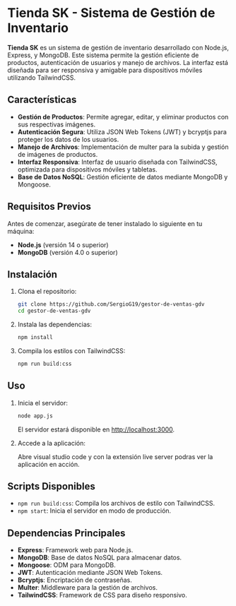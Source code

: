 # Tienda SK - Sistema de Gestión de Inventario

**Tienda SK** es un sistema de gestión de inventario desarrollado con Node.js, Express, y MongoDB. Este sistema permite la gestión eficiente de productos, autenticación de usuarios y manejo de archivos. La interfaz está diseñada para ser responsiva y amigable para dispositivos móviles utilizando TailwindCSS.

## Características

- **Gestión de Productos**: Permite agregar, editar, y eliminar productos con sus respectivas imágenes.
- **Autenticación Segura**: Utiliza JSON Web Tokens (JWT) y bcryptjs para proteger los datos de los usuarios.
- **Manejo de Archivos**: Implementación de multer para la subida y gestión de imágenes de productos.
- **Interfaz Responsiva**: Interfaz de usuario diseñada con TailwindCSS, optimizada para dispositivos móviles y tabletas.
- **Base de Datos NoSQL**: Gestión eficiente de datos mediante MongoDB y Mongoose.

## Requisitos Previos

Antes de comenzar, asegúrate de tener instalado lo siguiente en tu máquina:

- **Node.js** (versión 14 o superior)
- **MongoDB** (versión 4.0 o superior)

## Instalación

1. Clona el repositorio:

    ```bash
    git clone https://github.com/SergioG19/gestor-de-ventas-gdv
    cd gestor-de-ventas-gdv
    ```

2. Instala las dependencias:

    ```bash
    npm install
    ```

3. Compila los estilos con TailwindCSS:

    ```bash
    npm run build:css
    ```

## Uso

1. Inicia el servidor:

    ```bash
    node app.js
    ```

    El servidor estará disponible en [http://localhost:3000](http://localhost:3000).

2. Accede a la aplicación:

    Abre visual studio code y con la extensión live server podras ver la aplicación en acción.

## Scripts Disponibles

- `npm run build:css`: Compila los archivos de estilo con TailwindCSS.
- `npm start`: Inicia el servidor en modo de producción.

## Dependencias Principales

- **Express**: Framework web para Node.js.
- **MongoDB**: Base de datos NoSQL para almacenar datos.
- **Mongoose**: ODM para MongoDB.
- **JWT**: Autenticación mediante JSON Web Tokens.
- **Bcryptjs**: Encriptación de contraseñas.
- **Multer**: Middleware para la gestión de archivos.
- **TailwindCSS**: Framework de CSS para diseño responsivo.
